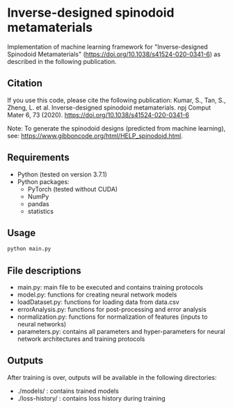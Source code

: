 # Inverse-designed spinodoid metamaterials
Implementation of machine learning framework for "Inverse-designed Spinodoid Metamaterials" (https://doi.org/10.1038/s41524-020-0341-6) as described in the following publication.

## Citation
If you use this code, please cite the following publication:
Kumar, S., Tan, S., Zheng, L. et al. Inverse-designed spinodoid metamaterials. npj Comput Mater 6, 73 (2020). https://doi.org/10.1038/s41524-020-0341-6

Note: To generate the spinodoid designs (predicted from machine learning), see: https://www.gibboncode.org/html/HELP_spinodoid.html.

## Requirements

- Python (tested on version 3.7.1)
- Python packages:
    - PyTorch (tested without CUDA)
    - NumPy
    - pandas
    - statistics

## Usage

```sh
python main.py
```

## File descriptions
- main.py: main file to be executed and contains training protocols
- model.py: functions for creating neural network models
- loadDataset.py: functions for loading data from data.csv
- errorAnalysis.py: functions for post-processing and error analysis
- normalization.py: functions for normalization of features (inputs to neural networks)
- parameters.py: contains all parameters and hyper-parameters for neural network architectures and training protocols

## Outputs
After training is over, outputs will be available in the following directories:
- ./models/ : contains trained models
- ./loss-history/ : contains loss history during training

